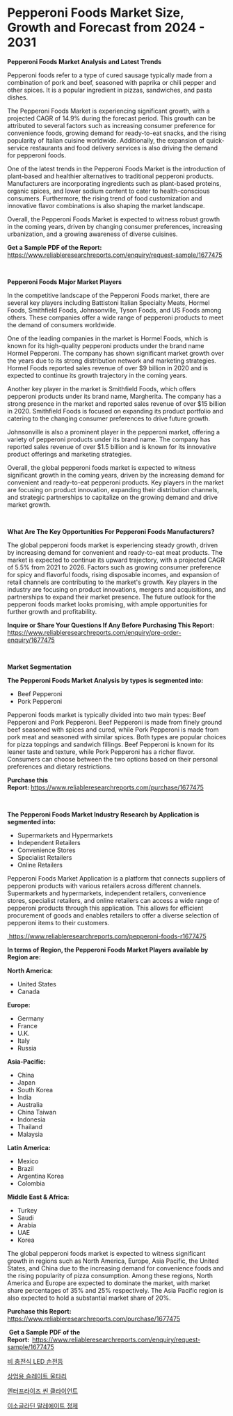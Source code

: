 <p><h1>Pepperoni Foods Market Size, Growth and Forecast from 2024 - 2031</h1></p><p><strong>Pepperoni Foods Market Analysis and Latest Trends</strong></p>
<p><p>Pepperoni foods refer to a type of cured sausage typically made from a combination of pork and beef, seasoned with paprika or chili pepper and other spices. It is a popular ingredient in pizzas, sandwiches, and pasta dishes.</p><p>The Pepperoni Foods Market is experiencing significant growth, with a projected CAGR of 14.9% during the forecast period. This growth can be attributed to several factors such as increasing consumer preference for convenience foods, growing demand for ready-to-eat snacks, and the rising popularity of Italian cuisine worldwide. Additionally, the expansion of quick-service restaurants and food delivery services is also driving the demand for pepperoni foods.</p><p>One of the latest trends in the Pepperoni Foods Market is the introduction of plant-based and healthier alternatives to traditional pepperoni products. Manufacturers are incorporating ingredients such as plant-based proteins, organic spices, and lower sodium content to cater to health-conscious consumers. Furthermore, the rising trend of food customization and innovative flavor combinations is also shaping the market landscape.</p><p>Overall, the Pepperoni Foods Market is expected to witness robust growth in the coming years, driven by changing consumer preferences, increasing urbanization, and a growing awareness of diverse cuisines.</p></p>
<p><strong>Get a Sample PDF of the Report:&nbsp;</strong> <a href="https://www.reliableresearchreports.com/enquiry/request-sample/1677475">https://www.reliableresearchreports.com/enquiry/request-sample/1677475</a></p>
<p>&nbsp;</p>
<p><strong>Pepperoni Foods Major Market Players</strong></p>
<p><p>In the competitive landscape of the Pepperoni Foods market, there are several key players including Battistoni Italian Specialty Meats, Hormel Foods, Smithfield Foods, Johnsonville, Tyson Foods, and US Foods among others. These companies offer a wide range of pepperoni products to meet the demand of consumers worldwide.</p><p>One of the leading companies in the market is Hormel Foods, which is known for its high-quality pepperoni products under the brand name Hormel Pepperoni. The company has shown significant market growth over the years due to its strong distribution network and marketing strategies. Hormel Foods reported sales revenue of over $9 billion in 2020 and is expected to continue its growth trajectory in the coming years.</p><p>Another key player in the market is Smithfield Foods, which offers pepperoni products under its brand name, Margherita. The company has a strong presence in the market and reported sales revenue of over $15 billion in 2020. Smithfield Foods is focused on expanding its product portfolio and catering to the changing consumer preferences to drive future growth.</p><p>Johnsonville is also a prominent player in the pepperoni market, offering a variety of pepperoni products under its brand name. The company has reported sales revenue of over $1.5 billion and is known for its innovative product offerings and marketing strategies.</p><p>Overall, the global pepperoni foods market is expected to witness significant growth in the coming years, driven by the increasing demand for convenient and ready-to-eat pepperoni products. Key players in the market are focusing on product innovation, expanding their distribution channels, and strategic partnerships to capitalize on the growing demand and drive market growth.</p></p>
<p>&nbsp;</p>
<p><strong>What Are The Key Opportunities For Pepperoni Foods Manufacturers?</strong></p>
<p><p>The global pepperoni foods market is experiencing steady growth, driven by increasing demand for convenient and ready-to-eat meat products. The market is expected to continue its upward trajectory, with a projected CAGR of 5.5% from 2021 to 2026. Factors such as growing consumer preference for spicy and flavorful foods, rising disposable incomes, and expansion of retail channels are contributing to the market's growth. Key players in the industry are focusing on product innovations, mergers and acquisitions, and partnerships to expand their market presence. The future outlook for the pepperoni foods market looks promising, with ample opportunities for further growth and profitability.</p></p>
<p><strong>Inquire or Share Your Questions If Any Before Purchasing This Report:</strong> <a href="https://www.reliableresearchreports.com/enquiry/pre-order-enquiry/1677475">https://www.reliableresearchreports.com/enquiry/pre-order-enquiry/1677475</a></p>
<p>&nbsp;</p>
<p><strong>Market Segmentation</strong></p>
<p><strong>The Pepperoni Foods Market Analysis by types is segmented into:</strong></p>
<p><ul><li>Beef Pepperoni</li><li>Pork Pepperoni</li></ul></p>
<p><p>Pepperoni foods market is typically divided into two main types: Beef Pepperoni and Pork Pepperoni. Beef Pepperoni is made from finely ground beef seasoned with spices and cured, while Pork Pepperoni is made from pork meat and seasoned with similar spices. Both types are popular choices for pizza toppings and sandwich fillings. Beef Pepperoni is known for its leaner taste and texture, while Pork Pepperoni has a richer flavor. Consumers can choose between the two options based on their personal preferences and dietary restrictions.</p></p>
<p><strong>Purchase this Report:&nbsp;</strong><a href="https://www.reliableresearchreports.com/purchase/1677475">https://www.reliableresearchreports.com/purchase/1677475</a></p>
<p>&nbsp;</p>
<p><strong>The Pepperoni Foods Market Industry Research by Application is segmented into:</strong></p>
<p><ul><li>Supermarkets and Hypermarkets</li><li>Independent Retailers</li><li>Convenience Stores</li><li>Specialist Retailers</li><li>Online Retailers</li></ul></p>
<p><p>Pepperoni Foods Market Application is a platform that connects suppliers of pepperoni products with various retailers across different channels. Supermarkets and hypermarkets, independent retailers, convenience stores, specialist retailers, and online retailers can access a wide range of pepperoni products through this application. This allows for efficient procurement of goods and enables retailers to offer a diverse selection of pepperoni items to their customers.</p></p>
<p><a href="https://www.reliableresearchreports.com/pepperoni-foods-r1677475">&nbsp;https://www.reliableresearchreports.com/pepperoni-foods-r1677475</a></p>
<p><strong>In terms of Region, the Pepperoni Foods Market Players available by Region are:</strong></p>
<p>
    <p> <strong> North America: </strong>
        <ul>
            <li>United States</li>
            <li>Canada</li>
        </ul>
        </p> 
    <p> <strong> Europe: </strong>
        <ul>
            <li>Germany</li>
            <li>France</li>
            <li>U.K.</li>
            <li>Italy</li>
            <li>Russia</li>
        </ul>
        </p> 
    <p> <strong> Asia-Pacific: </strong>
        <ul>
            <li>China</li>
            <li>Japan</li>
            <li>South Korea</li>
            <li>India</li>
            <li>Australia</li>
            <li>China Taiwan</li>
            <li>Indonesia</li>
            <li>Thailand</li>
            <li>Malaysia</li>
        </ul>
        </p> 
    <p> <strong> Latin America: </strong>
        <ul>
            <li>Mexico</li>
            <li>Brazil</li>
            <li>Argentina Korea</li>
            <li>Colombia</li>
        </ul>
        </p> 
    <p> <strong> Middle East & Africa: </strong>
        <ul>
            <li>Turkey</li>
            <li>Saudi</li>
            <li>Arabia</li>
            <li>UAE</li>
            <li>Korea</li>
        </ul>
    </p>
    </p>
<p><p>The global pepperoni foods market is expected to witness significant growth in regions such as North America, Europe, Asia Pacific, the United States, and China due to the increasing demand for convenience foods and the rising popularity of pizza consumption. Among these regions, North America and Europe are expected to dominate the market, with market share percentages of 35% and 25% respectively. The Asia Pacific region is also expected to hold a substantial market share of 20%.</p></p>
<p><strong>Purchase this Report: </strong><a href="https://www.reliableresearchreports.com/purchase/1677475">https://www.reliableresearchreports.com/purchase/1677475</a></p>
<p>&nbsp;<strong>Get a Sample PDF of the Report:&nbsp;&nbsp;</strong><a href="https://www.reliableresearchreports.com/enquiry/request-sample/1677475">https://www.reliableresearchreports.com/enquiry/request-sample/1677475</a></p>
<p><strong></strong></p>
<p><p><a href="https://github.com/Elenrrera7685/Market-Research-Report-List-2/blob/main/6138052102219.md">비 충전식 LED 손전등</a></p><p><a href="https://medium.com/@crumbles67678/%EC%83%81%EC%97%85%EC%9A%A9-%EC%8A%AC%EB%9E%AB-%EC%9A%B8%ED%83%80%EB%A6%AC-%EC%8B%9C%EC%9E%A5-%EC%8B%9C%EC%9E%A5-%EC%A0%90%EC%9C%A0%EC%9C%A8-%EC%8B%9C%EC%9E%A5-%ED%8A%B8%EB%A0%8C%EB%93%9C-%EB%B0%8F-%EB%AF%B8%EB%9E%98-%EC%84%B1%EC%9E%A5-%ED%83%90%EC%83%89-207138a1d72b">상업용 슬레이트 울타리</a></p><p><a href="https://github.com/vsn7qpua81q/Market-Research-Report-List-2/blob/main/7712036102218.md">엔터프라이즈 씬 클라이언트</a></p><p><a href="https://medium.com/@alanperkins1921/%EC%9D%B4%EB%A5%B4%EC%86%8C%EA%B2%94%EB%9D%BC%EB%94%98-%EB%A7%90%EB%A0%88%EC%9D%B4%ED%8A%B8-%EC%A0%95%EC%A0%9C-%EC%8B%9C%EC%9E%A5-%EB%8F%99%ED%96%A5-%EB%B0%8F-%EC%8B%9C%EC%9E%A5-%EB%B6%84%EC%84%9D%EC%9D%80-2024%EB%85%84%EB%B6%80%ED%84%B0-2031%EB%85%84%EA%B9%8C%EC%A7%80-%EC%A0%84%EB%A7%9D%EB%90%A9%EB%8B%88%EB%8B%A4-72f7f23d5433">이소글라딘 말레에이트 정제</a></p></p>